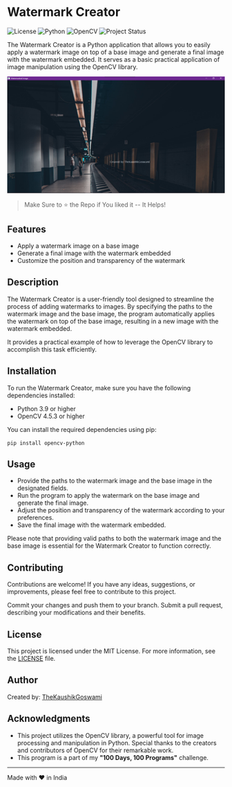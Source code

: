 # Watermark Creator

![License](https://img.shields.io/badge/License-MIT-blue.svg?style=flat-square)
![Python](https://img.shields.io/badge/Python-3.9%2B-red.svg?style=flat-square)
![OpenCV](https://img.shields.io/badge/OpenCV-4.5.3%2B-yellow.svg?style=flat-square)
![Project Status](https://img.shields.io/badge/Project%20Status-Active-brightgreen.svg?style=flat-square)

The Watermark Creator is a Python application that allows you to easily apply a watermark image on top of a base image and generate a final image with the watermark embedded. It serves as a basic practical application of image manipulation using the OpenCV library.

![Stopwatch Screenshot](./screenshots/watermark-creator.png)

> Make Sure to ⭐ the Repo if You liked it -- It Helps!

## Features

- Apply a watermark image on a base image
- Generate a final image with the watermark embedded
- Customize the position and transparency of the watermark

## Description

The Watermark Creator is a user-friendly tool designed to streamline the process of adding watermarks to images. By specifying the paths to the watermark image and the base image, the program automatically applies the watermark on top of the base image, resulting in a new image with the watermark embedded.

It provides a practical example of how to leverage the OpenCV library to accomplish this task efficiently.

## Installation

To run the Watermark Creator, make sure you have the following dependencies installed:

- Python 3.9 or higher
- OpenCV 4.5.3 or higher

You can install the required dependencies using pip:

```shell
pip install opencv-python
```

## Usage

- Provide the paths to the watermark image and the base image in the designated fields.
- Run the program to apply the watermark on the base image and generate the final image.
- Adjust the position and transparency of the watermark according to your preferences.
- Save the final image with the watermark embedded.

Please note that providing valid paths to both the watermark image and the base image is essential for the Watermark Creator to function correctly.

## Contributing

Contributions are welcome! If you have any ideas, suggestions, or improvements, please feel free to contribute to this project.

Commit your changes and push them to your branch.
Submit a pull request, describing your modifications and their benefits.

## License

This project is licensed under the MIT License. For more information, see the [LICENSE](https://github.com/TheKaushikGoswami/100-Days-100-Programs/blob/main/LICENSE) file.

## Author

Created by: [TheKaushikGoswami](https://github.com/TheKaushikGoswami)

## Acknowledgments

- This project utilizes the OpenCV library, a powerful tool for image processing and manipulation in Python. Special thanks to the creators and contributors of OpenCV for their remarkable work.
- This program is a part of my **"100 Days, 100 Programs"** challenge.

---

Made with ❤️ in India
